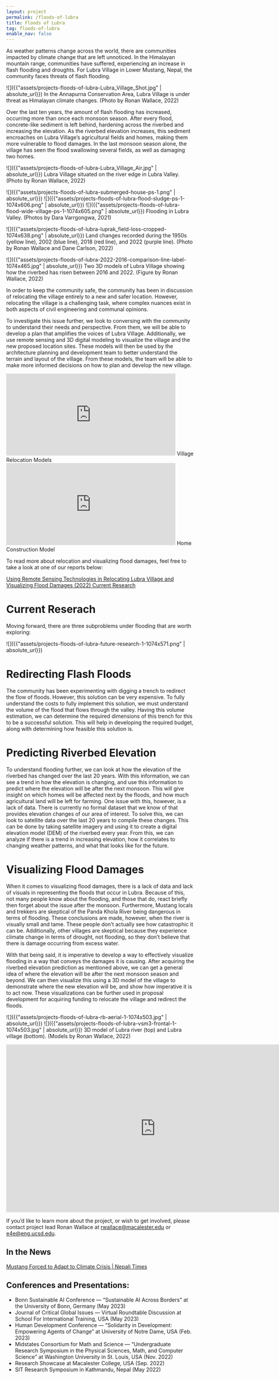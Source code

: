 ```yaml
---
layout: project
permalink: /floods-of-lubra
title: Floods of Lubra
tag: floods-of-lubra
enable_nav: false
---
```


As weather patterns change across the world, there are communities impacted by climate change that are left unnoticed. In the Himalayan mountain range, communities have suffered, experiencing an increase in flash flooding and droughts. For Lubra Village in Lower Mustang, Nepal, the community faces threats of flash flooding.

![]({{"assets/projects-floods-of-lubra-Lubra_Village_Shot.jpg" | absolute_url}})
In the Annapurna Conservation Area, Lubra Village is under threat as Himalayan climate changes. (Photo by Ronan Wallace, 2022)

Over the last ten years, the amount of flash flooding has increased, occurring more than once each monsoon season. After every flood, concrete-like sediment is left behind, hardening across the riverbed and increasing the elevation. As the riverbed elevation increases, this sediment encroaches on Lubra Village’s agricultural fields and homes, making them more vulnerable to flood damages. In the last monsoon season alone, the village has seen the flood swallowing several fields, as well as damaging two homes.


![]({{"assets/projects-floods-of-lubra-Lubra_Village_Air.jpg" | absolute_url}})
Lubra Village situated on the river edge in Lubra Valley. (Photo by Ronan Wallace, 2022)

![]({{"assets/projects-floods-of-lubra-submerged-house-ps-1.png" | absolute_url}})
![]({{"assets/projects-floods-of-lubra-flood-sludge-ps-1-1074x606.png" | absolute_url}})
![]({{"assets/projects-floods-of-lubra-flood-wide-village-ps-1-1074x605.png" | absolute_url}})
Flooding in Lubra Valley. (Photos by Dara Varrgongwa, 2021)

![]({{"assets/projects-floods-of-lubra-luprak_field-loss-cropped-1074x638.png" | absolute_url}})
Land changes recorded during the 1950s (yellow line), 2002 (blue line), 2018 (red line), and 2022 (purple line). (Photo by Ronan Wallace and Dane Carlson, 2022)

![]({{"assets/projects-floods-of-lubra-2022-2016-comparison-line-label-1074x465.jpg" | absolute_url}})
Two 3D models of Lubra Village showing how the riverbed has risen between 2016 and 2022. (Figure by Ronan Wallace, 2022)

In order to keep the community safe, the community has been in discussion of relocating the village entirely to a new and safer location. However, relocating the village is a challenging task, where complex nuances exist in both aspects of civil engineering and communal opinions.

To investigate this issue further, we look to conversing with the community to understand their needs and perspective. From them, we will be able to develop a plan that amplifies the voices of Lubra Village. Additionally, we use remote sensing and 3D digital modeling to visualize the village and the new proposed location sites. These models will then be used by the architecture planning and development team to better understand the terrain and layout of the village. From these models, the team will be able to make more informed decisions on how to plan and develop the new village.

<iframe width="454" height="220" src="https://www.youtube.com/embed/9Ac6jlLn8D4" title="Floods of Lubra - Relocation Models" frameborder="0" allow="accelerometer; autoplay; clipboard-write; encrypted-media; gyroscope; picture-in-picture; web-share" referrerpolicy="strict-origin-when-cross-origin" allowfullscreen></iframe>
Village Relocation Models

<iframe width="454" height="220" src="https://www.youtube.com/embed/WvcXkYt0cUg" title="Floods of Lubra - Home Construction Model" frameborder="0" allow="accelerometer; autoplay; clipboard-write; encrypted-media; gyroscope; picture-in-picture; web-share" referrerpolicy="strict-origin-when-cross-origin" allowfullscreen></iframe>
Home Construction Model

To read more about relocation and visualizing flood damages, feel free to take a look at one of our reports below:

[Using Remote Sensing Technologies in Relocating Lubra Village and Visualizing Flood Damages (2022)
Current Research](https://e4e.ucsd.edu/wp-content/uploads/Ronan-Wallace-Using-Remote-Sensing-Technologies-in-Relocating-Lubra-Village-and-Visualizing-Flood-Damages.pdf)

# Current Reserach

Moving forward, there are three subproblems under flooding that are worth exploring:

![]({{"assets/projects-floods-of-lubra-future-research-1-1074x571.png" | absolute_url}})


# Redirecting Flash Floods

The community has been experimenting with digging a trench to redirect the flow of floods. However, this solution can be very expensive. To fully understand the costs to fully implement this solution, we must understand the volume of the flood that flows through the valley. Having this volume estimation, we can determine the required dimensions of this trench for this to be a successful solution. This will help in developing the required budget, along with determining how feasible this solution is.

# Predicting Riverbed Elevation
To understand flooding further, we can look at how the elevation of the riverbed has changed over the last 20 years. With this information, we can see a trend in how the elevation is changing, and use this information to predict where the elevation will be after the next monsoon. This will give insight on which homes will be affected next by the floods, and how much agricultural land will be left for farming. One issue with this, however, is a lack of data. There is currently no formal dataset that we know of that provides elevation changes of our area of interest. To solve this, we can look to satellite data over the last 20 years to compile these changes. This can be done by taking satellite imagery and using it to create a digital elevation model (DEM) of the riverbed every year. From this, we can analyze if there is a trend in increasing elevation, how it correlates to changing weather patterns, and what that looks like for the future.

# Visualizing Flood Damages
When it comes to visualizing flood damages, there is a lack of data and lack of visuals in representing the floods that occur in Lubra. Because of this, not many people know about the flooding, and those that do, react briefly then forget about the issue after the monsoon. Furthermore, Mustang locals and trekkers are skeptical of the Panda Khola River being dangerous in terms of flooding. These conclusions are made, however, when the river is visually small and tame. These people don’t actually see how catastrophic it can be. Additionally, other villages are skeptical because they experience climate change in terms of drought, not flooding, so they don’t believe that there is damage occurring from excess water.

With that being said, it is imperative to develop a way to effectively visualize flooding in a way that conveys the damages it is causing. After acquiring the riverbed elevation prediction as mentioned above, we can get a general idea of where the elevation will be after the next monsoon season and beyond. We can then visualize this using a 3D model of the village to demonstrate where the new elevation will be, and show how imperative it is to act now. These visualizations can be further used in proposal development for acquiring funding to relocate the village and redirect the floods.

![]({{"assets/projects-floods-of-lubra-rb-aerial-1-1074x503.jpg" | absolute_url}})
![]({{"assets/projects-floods-of-lubra-vsm3-frontal-1-1074x503.jpg" | absolute_url}})
3D model of Lubra river (top) and Lubra village (bottom). (Models by Ronan Wallace, 2022)

<iframe width="800" height="450" src="https://www.youtube.com/embed/jj0PMHVHvKc" title="Floods of Lubra - Lubra Village Valleyside Model" frameborder="0" allow="accelerometer; autoplay; clipboard-write; encrypted-media; gyroscope; picture-in-picture; web-share" referrerpolicy="strict-origin-when-cross-origin" allowfullscreen></iframe>

If you’d like to learn more about the project, or wish to get involved, please contact project lead Ronan Wallace at [rwallace@macalester.edu](rwallace@macalester.edu) or [e4e@eng.ucsd.edu](e4e@eng.ucsd.edu).

## In the News
[Mustang Forced to Adapt to Climate Crisis | Nepali Times](https://nepalitimes.com/banner/mustang-forced-to-adapt-to-climate-crisis)

## Conferences and Presentations:
- Bonn Sustainable AI Conference — “Sustainable AI Across Borders” at the University of Bonn, Germany (May 2023)
- Journal of Critical Global Issues — Virtual Roundtable Discussion at School For International Training, USA (May 2023)
- Human Development Conference — “Solidarity in Development: Empowering Agents of Change” at University of Notre Dame, USA (Feb. 2023)
 - Midstates Consortium for Math and Science — “Undergraduate Research Symposium in the Physical Sciences, Math, and Computer Science” at Washington University in St. Louis, USA (Nov. 2022)
 - Research Showcase at Macalester College, USA (Sep. 2022)
 - SIT Research Symposium in Kathmandu, Nepal (May 2022)